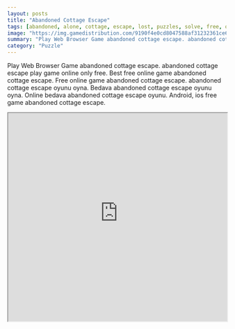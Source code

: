```yaml
---
layout: posts
title: "Abandoned Cottage Escape"
tags: [abandoned, alone, cottage, escape, lost, puzzles, solve, free, online, games, oyna, game, free, games, play, play, games]
image: "https://img.gamedistribution.com/9190f4e0cd8047588af31232361ce631.jpg"
summary: "Play Web Browser Game abandoned cottage escape. abandoned cottage escape play game online only free. Best free online game abandoned cottage escape. Free online game abandoned cottage escape. abandoned cottage escape oyunu oyna. Bedava abandoned cottage escape oyunu oyna. Online bedava abandoned cottage escape oyunu. Android, ios free game abandoned cottage escape."
category: "Puzzle"
---
```


Play Web Browser Game abandoned cottage escape. abandoned cottage escape play game online only free. Best free online game abandoned cottage escape. Free online game abandoned cottage escape. abandoned cottage escape oyunu oyna. Bedava abandoned cottage escape oyunu oyna. Online bedava abandoned cottage escape oyunu. Android, ios free game abandoned cottage escape.

<iframe width="100%" height="480px;" src="https://flash.gamedistribution.com?game=9190f4e0cd8047588af31232361ce631"></iframe>